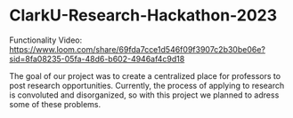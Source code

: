 # ClarkU-Research-Hackathon-2023

Functionality Video: 
https://www.loom.com/share/69fda7cce1d546f09f3907c2b30be06e?sid=8fa08235-05fa-48d6-b602-4946af4c9d18

The goal of our project was to create a centralized place for professors to post research opportunities. Currently, the process of applying to research is convoluted and disorganized, so with this project we planned to adress some of these problems.
